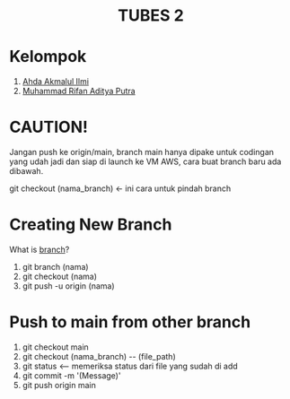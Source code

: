 <h1 align="Center">TUBES 2</h1>

# Kelompok
1. [Ahda Akmalul Ilmi](https://github.com/RazorHex)
2. [Muhammad Rifan Aditya Putra](https://github.com/rifanadityaa)

# CAUTION!
Jangan push ke origin/main, branch main hanya dipake untuk codingan yang udah jadi dan siap di launch ke VM AWS, cara buat branch baru ada dibawah.

git checkout (nama_branch) <- ini cara untuk pindah branch

# Creating New Branch

What is [branch](https://docs.github.com/en/pull-requests/collaborating-with-pull-requests/proposing-changes-to-your-work-with-pull-requests/about-branches)?

1. git branch (nama)
2. git checkout (nama)
3. git push -u origin (nama)

# Push to main from other branch

1. git checkout main
2. git checkout (nama_branch) -- (file_path)
3. git status <-- memeriksa status dari file yang sudah di add
4. git commit -m '(Message)'
5. git push origin main